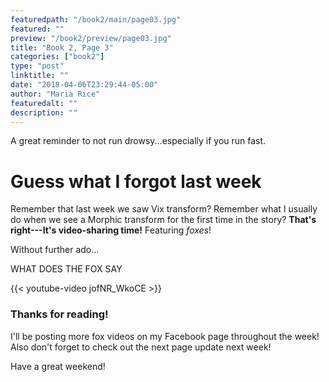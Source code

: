 ```yaml
---
featuredpath: "/book2/main/page03.jpg"
featured: ""
preview: "/book2/preview/page03.jpg"
title: "Book 2, Page 3"
categories: ["book2"]
type: "post"
linktitle: ""
date: "2018-04-06T23:29:44-05:00"
author: "Maria Rice"
featuredalt: ""
description: ""
---
```


A great reminder to not run drowsy...especially if you run fast.

# Guess what I forgot last week

Remember that last week we saw Vix transform?
Remember what I usually do when we see a Morphic transform for the first time in the story?
**That's right---It's video-sharing time!** Featuring _foxes_!

Without further ado...

WHAT DOES THE FOX SAY

{{< youtube-video jofNR_WkoCE >}}



### Thanks for reading!

I'll be posting more fox videos on my Facebook page throughout the week!
Also don't forget to check out the next page update next week!

Have a great weekend!
